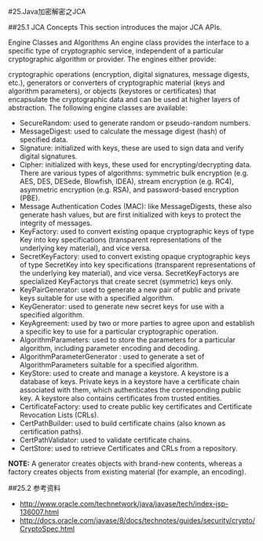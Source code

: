 #25.Java加密解密之JCA

##25.1 JCA Concepts
This section introduces the major JCA APIs.

Engine Classes and Algorithms
An engine class provides the interface to a specific type of cryptographic service, independent of a particular cryptographic algorithm or provider. The engines either provide:

cryptographic operations (encryption, digital signatures, message digests, etc.),
generators or converters of cryptographic material (keys and algorithm parameters), or
objects (keystores or certificates) that encapsulate the cryptographic data and can be used at higher layers of abstraction.
The following engine classes are available:

* SecureRandom: used to generate random or pseudo-random numbers.
* MessageDigest: used to calculate the message digest (hash) of specified data.
* Signature: initialized with keys, these are used to sign data and verify digital signatures.
* Cipher: initialized with keys, these used for encrypting/decrypting data. There are various types of algorithms: symmetric bulk encryption (e.g. AES, DES, DESede, Blowfish, IDEA), stream encryption (e.g. RC4), asymmetric encryption (e.g. RSA), and password-based encryption (PBE).
* Message Authentication Codes (MAC): like MessageDigests, these also generate hash values, but are first initialized with keys to protect the integrity of messages.
* KeyFactory: used to convert existing opaque cryptographic keys of type Key into key specifications (transparent representations of the underlying key material), and vice versa.
* SecretKeyFactory: used to convert existing opaque cryptographic keys of type SecretKey into key specifications (transparent representations of the underlying key material), and vice versa. SecretKeyFactorys are specialized KeyFactorys that create secret (symmetric) keys only.
* KeyPairGenerator: used to generate a new pair of public and private keys suitable for use with a specified algorithm.
* KeyGenerator: used to generate new secret keys for use with a specified algorithm.
* KeyAgreement: used by two or more parties to agree upon and establish a specific key to use for a particular cryptographic operation.
* AlgorithmParameters: used to store the parameters for a particular algorithm, including parameter encoding and decoding.
* AlgorithmParameterGenerator : used to generate a set of AlgorithmParameters suitable for a specified algorithm.
* KeyStore: used to create and manage a keystore. A keystore is a database of keys. Private keys in a keystore have a certificate chain associated with them, which authenticates the corresponding public key. A keystore also contains certificates from trusted entities.
* CertificateFactory: used to create public key certificates and Certificate Revocation Lists (CRLs).
* CertPathBuilder: used to build certificate chains (also known as certification paths).
* CertPathValidator: used to validate certificate chains.
* CertStore: used to retrieve Certificates and CRLs from a repository.

**NOTE:** A generator creates objects with brand-new contents, whereas a factory creates objects from existing material (for example, an encoding).

##25.2 参考资料
* http://www.oracle.com/technetwork/java/javase/tech/index-jsp-136007.html
* http://docs.oracle.com/javase/8/docs/technotes/guides/security/crypto/CryptoSpec.html
